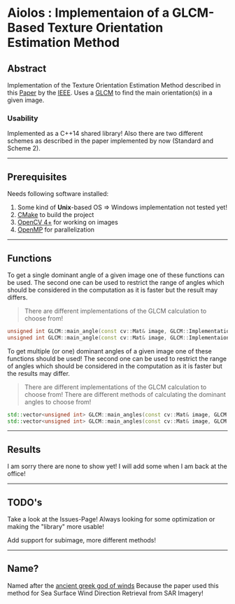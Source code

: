 # Aiolos : Implementaion of a GLCM-Based Texture Orientation Estimation Method

## Abstract

Implementation of the Texture Orientation Estimation Method described in this [Paper](Paper.pdf) by the [IEEE](https://ieeexplore.ieee.org/abstract/document/8331276).
Uses a [GLCM](https://de.wikipedia.org/wiki/Grauwertematrix) to find the main orientation(s) in a given image.

### Usability

Implemented as a C++14 shared library!
Also there are two different schemes as described in the paper implemented by now (Standard and Scheme 2).

---

## Prerequisites

Needs following software installed:
1. Some kind of **Unix**-based OS => Windows implementation not tested yet!
2. [CMake](https://cmake.org/) to build the project
2. [OpenCV 4+](https://opencv.org/) for working on images
3. [OpenMP](https://www.openmp.org/) for parallelization

---

## Functions

To get a single dominant angle of a given image one of these functions can be used.
The second one can be used to restrict the range of angles which should be considered in the computation as it is faster but the result may differs.
> There are different implementations of the GLCM calculation to choose from!

```cpp
unsigned int GLCM::main_angle(const cv::Mat& image, GLCM::Implementation impl, unsigned int max_r = 0);
unsigned int GLCM::main_angle(const cv::Mat& image, GLCM::Implementaion impl, const GLCM::Range& range, unsigned int max_r = 0);
```

To get multiple (or one) dominant angles of a given image one of these functions should be used!
The second one can be used to restrict the range of angles which should be considered in the computation as it is faster but the results may differ.
> There are different implementations of the GLCM calculation to choose from!
> There are different methods of calculating the dominant angles to choose from!

```cpp
std::vector<unsigned int> GLCM::main_angles(const cv::Mat& image, GLCM::Implementation impl, GLCM::Method meth, unsigned int max_r = 0);
std::vector<unsigned int> GLCM::main_angles(const cv::Mat& image, GLCM::Implementation impl, GLCM::Method meth, const GLCM::Range& range, unsigned int max_r = 0);
```

---

## Results

I am sorry there are none to show yet! I will add some when I am back at the office!

---

## TODO's

Take a look at the Issues-Page!
Always looking for some optimization or making the "library" more usable!

Add support for subimage, more different methods!

---

## Name?

Named after the [ancient greek god of winds](https://en.wikipedia.org/wiki/Aeolus_(Odyssey)) Because the paper used this method for Sea Surface Wind Direction Retrieval from SAR Imagery!
